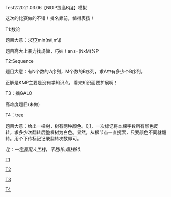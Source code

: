 Test2:2021.03.06【NOIP提高B组】模拟

这次的比赛做的不错！排名靠前，值得表扬！

T1:数论

题目大意：求∑∑min(n\i,m\j)

题目高大上暴力找规律，巧妙！ans=(NxM)%P

T2:Sequence

题目大意：有N个数的A序列，M个数的B序列，求A中有多少个B序列。

正解是KMP主要是没有学知识点，看来知识面要扩展啊！

T3：摘GALO

高难度题目(未做)

T4：tree

题目大意：给出一棵树，树有两种颜色。0,1，一次标记将本棵字数所有颜色反转，求多少次翻转后整棵树为白色。显然，从根节点一直搜索，只要颜色不同就翻转。用个下传标记记录翻转次数即可。

*注：一定要用人工栈，不然dfs爆栈80.*

[T1](https://gmoj.net/senior/#main/show/5425)

[T2](https://gmoj.net/senior/#main/show/5437)

[T3](https://gmoj.net/senior/#main/show/5426)

[T4](https://gmoj.net/senior/#main/show/5438)
